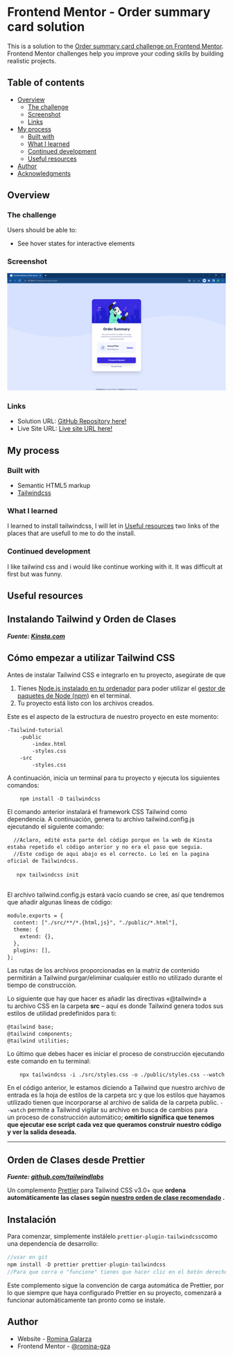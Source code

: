 # Frontend Mentor - Order summary card solution

This is a solution to the [Order summary card challenge on Frontend Mentor](https://www.frontendmentor.io/challenges/order-summary-component-QlPmajDUj). Frontend Mentor challenges help you improve your coding skills by building realistic projects. 

## Table of contents

- [Overview](#overview)
  - [The challenge](#the-challenge)
  - [Screenshot](#screenshot)
  - [Links](#links)
- [My process](#my-process)
  - [Built with](#built-with)
  - [What I learned](#what-i-learned)
  - [Continued development](#continued-development)
  - [Useful resources](#useful-resources)
- [Author](#author)
- [Acknowledgments](#acknowledgments)

## Overview

### The challenge

Users should be able to:

- See hover states for interactive elements

### Screenshot

![](./design/my-screenshot.PNG)

### Links

- Solution URL: [GitHub Repository here!](https://github.com/romina-gza/order-summary-component)
- Live Site URL: [Live site URL here!]([https://your-live-site-url.com](https://htmlpreview.github.io/?https://github.com/romina-gza/order-summary-component/blob/master/public/index.html))

## My process

### Built with

- Semantic HTML5 markup
- [Tailwindcss](https://tailwindcss.com)

### What I learned

I learned to install tailwindcss, I will let in [Useful resources](#useful-resources) two links of the places that are usefull to me to do the install.

### Continued development

I like tailwind css and i would like continue working with it. It was difficult at first but was funny.

## **Useful resources**
  ## Instalando Tailwind y Orden de Clases

***Fuente: [Kinsta.com](https://kinsta.com/es/blog/tailwind-css/?unapproved=72450&moderation-hash=da7e00126906f3e1f1557e50acc192a6#comment-72450)***

## **Cómo empezar a utilizar Tailwind CSS**

Antes de instalar Tailwind CSS e integrarlo en tu proyecto, asegúrate de que

1. Tienes [Node.js instalado en tu ordenador](https://kinsta.com/es/blog/como-instalar-node-js/) para poder utilizar el [gestor de paquetes de Node (npm)](https://kinsta.com/es/base-de-conocimiento/que-es-node-js/#what-is-npm) en el terminal.
2. Tu proyecto está listo con los archivos creados.

Este es el aspecto de la estructura de nuestro proyecto en este momento:

```
-Tailwind-tutorial
    -public
        -index.html
        -styles.css
    -src
        -styles.css
```

A continuación, inicia un terminal para tu proyecto y ejecuta los siguientes comandos:

```
    npm install -D tailwindcss
```

El comando anterior instalará el framework CSS Tailwind como dependencia. A continuación, genera tu archivo tailwind.config.js ejecutando el siguiente comando:

```
  //Aclaro, edité esta parte del código porque en la web de Kinsta estaba repetido el código anterior y no era el paso que seguia. 
  //Este codigo de aqui abajo es el correcto. Lo leí en la pagina oficial de Tailwindcss.

   npx tailwindcss init
   
```

El archivo tailwind.config.js estará vacío cuando se cree, así que tendremos que añadir algunas líneas de código:

```
module.exports = {
  content: ["./src/**/*.{html,js}", "./public/*.html"],
  theme: {
    extend: {},
  },
  plugins: [],
};
```

Las rutas de los archivos proporcionadas en la matriz de contenido permitirán a Tailwind purgar/eliminar cualquier estilo no utilizado durante el tiempo de construcción.

Lo siguiente que hay que hacer es añadir las directivas «@tailwind» a tu archivo CSS en la carpeta **src** – aquí es donde Tailwind genera todos sus estilos de utilidad predefinidos para ti:

```
@tailwind base;
@tailwind components;
@tailwind utilities;
```

Lo último que debes hacer es iniciar el proceso de construcción ejecutando este comando en tu terminal:

```
    npx tailwindcss -i ./src/styles.css -o ./public/styles.css --watch
```

En el código anterior, le estamos diciendo a Tailwind que nuestro archivo de entrada es la hoja de estilos de la carpeta src y que los estilos que hayamos utilizado tienen que incorporarse al archivo de salida de la carpeta public. `--watch` permite a Tailwind vigilar su archivo en busca de cambios para un proceso de construcción automático; **omitirlo significa que tenemos que ejecutar ese script cada vez que queramos construir nuestro código y ver la salida deseada.**

---

## Orden de Clases desde Prettier 

***Fuente: [github.com/tailwindlabs](https://github.com/tailwindlabs/prettier-plugin-tailwindcss)***

Un complemento [Prettier](https://prettier.io/) para Tailwind CSS v3.0+ que **ordena automáticamente las clases según [nuestro orden de clase recomendado](https://tailwindcss.com/blog/automatic-class-sorting-with-prettier#how-classes-are-sorted) .**

## **Instalación**

Para comenzar, simplemente instálelo `prettier-plugin-tailwindcss`como una dependencia de desarrollo:

```jsx
//usar en git 
npm install -D prettier prettier-plugin-tailwindcss
//Para que corra o "funcione" tienes que hacer clic en el botón derecho del mouse en la hoja de texto (en mi caso html)y pinchar "Format Document" y elegir Prettier, si es que te da la opción, yo lo tengo por default y honestamente no sé porqué jeje. 
```

Este complemento sigue la convención de carga automática de Prettier, por lo que siempre que haya configurado Prettier en su proyecto, comenzará a funcionar automáticamente tan pronto como se instale.
## Author

- Website - [Romina Galarza](https://github.com/romina-gza)
- Frontend Mentor - [@romina-gza](https://www.frontendmentor.io/profile/romina-gza)
